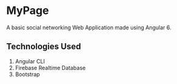
# MyPage  

A basic social networking Web Application made using Angular 6.  

## Technologies Used  

1) Angular CLI  
2) Firebase Realtime Database  
3) Bootstrap
